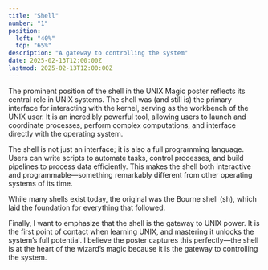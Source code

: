 ```yaml
---
title: "Shell"
number: "1"
position:
  left: "40%"
  top: "65%"
description: "A gateway to controlling the system"
date: 2025-02-13T12:00:00Z
lastmod: 2025-02-13T12:00:00Z
---
```


The prominent position of the shell in the UNIX Magic poster reflects its
central role in UNIX systems. The shell was (and still is) the primary
interface for interacting with the kernel, serving as the workbench of the UNIX
user. It is an incredibly powerful tool, allowing users to launch and
coordinate processes, perform complex computations, and interface directly with
the operating system.

The shell is not just an interface; it is also a full programming language.
Users can write scripts to automate tasks, control processes, and build
pipelines to process data efficiently. This makes the shell both interactive
and programmable—something remarkably different from other operating systems of
its time.

While many shells exist today, the original was the Bourne shell (sh), which
laid the foundation for everything that followed.

Finally, I want to emphasize that the shell is the gateway to UNIX power. It is
the first point of contact when learning UNIX, and mastering it unlocks the
system’s full potential. I believe the poster captures this perfectly—the shell
is at the heart of the wizard’s magic because it is the gateway to controlling
the system.

